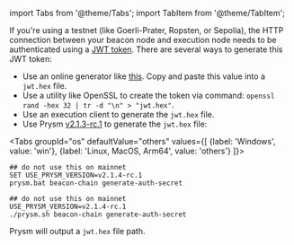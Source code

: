 import Tabs from '@theme/Tabs';
import TabItem from '@theme/TabItem';

If you're using a testnet (like Goerli-Prater, Ropsten, or Sepolia), the HTTP connection between your beacon node and execution node needs to be authenticated using a [JWT token](https://jwt.io/). There are several ways to generate this JWT token:

 - Use an online generator like [this](https://seanwasere.com/generate-random-hex/). Copy and paste this value into a `jwt.hex` file.
 - Use a utility like OpenSSL to create the token via command: `openssl rand -hex 32 | tr -d "\n" > "jwt.hex"`.
 - Use an execution client to generate the `jwt.hex` file.
 - Use Prysm [v2.1.3-rc.1](https://github.com/prysmaticlabs/prysm/releases/tag/v2.1.4-rc.1) to generate the `jwt.hex` file:

<Tabs groupId="os" defaultValue="others" values={[
    {label: 'Windows', value: 'win'},
    {label: 'Linux, MacOS, Arm64', value: 'others'}
]}>
  <TabItem value="win">

```
## do not use this on mainnet
SET USE_PRYSM_VERSION=v2.1.4-rc.1
prysm.bat beacon-chain generate-auth-secret
```
  
  </TabItem>
  <TabItem value="others">

```
## do not use this on mainnet
USE_PRYSM_VERSION=v2.1.4-rc.1
./prysm.sh beacon-chain generate-auth-secret
```

  </TabItem>
</Tabs>

Prysm will output a `jwt.hex` file path.